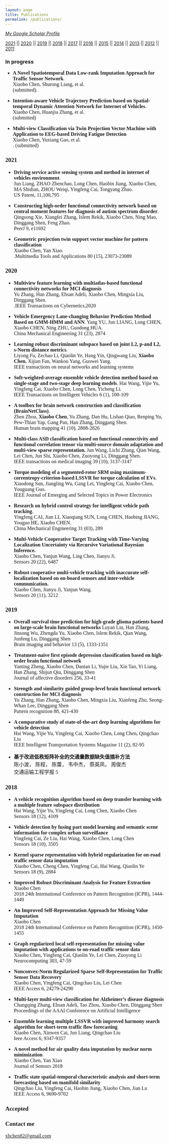 ```yaml
---
layout: page
title: Publications
permalink: /publications/
---
```

*[My Google Scholar Profile](https://scholar.google.com/citations?user=F2sBN_oAAAAJ&hl=en&oi=sra)*

[2021](#2021)  ||  [2020](#2020)  ||  [2019](#2019)  ||  [2018](#2018)  ||  [2017](#2017)  ||  [2016](#2016)  ||  [2015](#2015)  ||  [2014](#2014)  ||  [2013](#2013)  ||  [2012](#2012)  ||  [2011](#2011)   

### In progress
- **<font size=3 face="Times New Roman">A Novel Spatiotemporal Data Low-rank Imputation Approach for Traffic Sensor Network</font>**<font size=3 face="Times New Roman">.  
  <font size=3 face="Times New Roman">Xiaobo Chen, Shurong Liang, et al.</font>  
  <font size=3 face="Times New Roman">(submitted).</font>  

- **<font size=3 face="Times New Roman">Intention-aware Vehicle Trajectory Prediction based on Spatial-temporal Dynamic Attention Network for Internet of Vehicles</font>**.  
  <font size=3 face="Times New Roman">Xiaobo Chen, Huanjia Zhang, et al.</font>  
  <font size=3 face="Times New Roman"> (submitted)</font>  

- **<font size=3 face="Times New Roman">Multi-view Classification via Twin Projection Vector Machine with Application to EEG-based Driving Fatigue Detection</font>**  
  <font size=3 face="Times New Roman">Xiaobo Chen, Yuxiang Gao, et al.</font>  
  <font size=3 face="Times New Roman">. (submitted)</font>  


### 2021
- <font size=3 face="Times New Roman"><b>Driving service active sensing system and method in internet of vehicles environment</b>.</font>  
  <font size=3 face="Times New Roman">Jun Liang, ZHAO Zhenchao, Long Chen, Haobin Jiang, Xiaobo Chen, MA Shidian, ZHOU Weiqi, Yingfeng Cai, Tongyang Zhao.</font>  
  <font size=3 face="Times New Roman">US Patent, 11,100,795</font>  

- <font size=3 face="Times New Roman"><b>Constructing high-order functional connectivity network based on central moment features for diagnosis of autism spectrum disorder</b>.</font>    
  <font size=3 face="Times New Roman">Qingsong Xie, Xiangfei Zhang, Islem Rekik, Xiaobo Chen, Ning Mao, Dinggang Shen, Feng Zhao.</font>  
  <font size=3 face="Times New Roman">PeerJ 9, e11692</font>  

- **<font size=3 face="Times New Roman">Geometric projection twin support vector machine for pattern classification</font>**  
  <font size=3 face="Times New Roman">Xiaobo Chen, Yan Xiao.</font>  
  <font size=3 face="Times New Roman">.Multimedia Tools and Applications 80 (15), 23073-23089</font>  

### 2020
- **<font size=3 face="Times New Roman">Multiview feature learning with multiatlas-based functional connectivity networks for MCI diagnosis</font>**  
  <font size=3 face="Times New Roman">Yu Zhang, Han Zhang, Ehsan Adeli, Xiaobo Chen, Mingxia Liu, Dinggang Shen.</font>  
  <font size=3 face="Times New Roman">.IEEE Transactions on Cybernetics,2020</font>  

- **<font size=3 face="Times New Roman">Vehicle Emergency Lane-changing Behavior Prediction Method Based on GMM-HMM and ANN</font>**.
  <font size=3 face="Times New Roman">Yang YU, Jun LIANG, Long CHEN, Xiaobo CHEN, Ning ZHU, Guodong HUA.</font>  
  <font size=3 face="Times New Roman">China Mechanical Engineering 31 (23), 2874</font>  

- **<font size=3 face="Times New Roman">Learning robust discriminant subspace based on joint L2, p-and L2, s-Norm distance metrics</font>**.  
  <font size=3 face="Times New Roman">Liyong Fu, Zechao Li, Qiaolin Ye, Hang Yin, Qingwang Liu, **Xiaobo Chen**, Xijian Fan, Wankou Yang, Guowei Yang.</font>  
  <font size=3 face="Times New Roman">IEEE transactions on neural networks and learning systems</font>  

- **<font size=3 face="Times New Roman">Soft-weighted-average ensemble vehicle detection method based on single-stage and two-stage deep learning models</font>**.
  <font size=3 face="Times New Roman">Hai Wang, Yijie Yu, Yingfeng Cai, Xiaobo Chen, Long Chen, Yicheng Li.</font>  
  <font size=3 face="Times New Roman">IEEE Transactions on Intelligent Vehicles 6 (1), 100-109</font>  

- **<font size=3 face="Times New Roman">A toolbox for brain network construction and classification (BrainNetClass)</font>**.  
  <font size=3 face="Times New Roman">Zhen Zhou, **Xiaobo Chen**, Yu Zhang, Dan Hu, Lishan Qiao, Renping Yu, Pew‐Thian Yap, Gang Pan, Han Zhang, Dinggang Shen.</font>  
  <font size=3 face="Times New Roman">Human brain mapping 41 (10), 2808-2826</font>  

- **<font size=3 face="Times New Roman">Multi-class ASD classification based on functional connectivity and functional correlation tensor via multi-source domain adaptation and multi-view sparse representation.</font>**
  <font size=3 face="Times New Roman">Jun Wang, Lichi Zhang, Qian Wang, Lei Chen, Jun Shi, Xiaobo Chen, Zuoyong Li, Dinggang Shen.</font>  
  <font size=3 face="Times New Roman">IEEE transactions on medical imaging 39 (10), 3137-3147</font>  

- **<font size=3 face="Times New Roman">Torque modeling of a segmented-rotor SRM using maximum-correntropy-criterion-based LSSVR for torque calculation of EVs</font>**.  
  <font size=3 face="Times New Roman">Xiaodong Sun, Jiangling Wu, Gang Lei, Yingfeng Cai, Xiaobo Chen, Youguang Guo.</font>  
  <font size=3 face="Times New Roman">IEEE Journal of Emerging and Selected Topics in Power Electronics</font>  

- **<font size=3 face="Times New Roman">Research on hybrid control strategy for intelligent vehicle path tracking</font>**.  
  <font size=3 face="Times New Roman">Yingfeng CAI, Jian LI, Xiaoqiang SUN, Long CHEN, Haobing JIANG, Youguo HE, Xiaobo CHEN.</font>  
  <font size=3 face="Times New Roman">China Mechanical Engineering 31 (03), 289</font>  

- **<font size=3 face="Times New Roman">Multi-Vehicle Cooperative Target Tracking with Time-Varying Localization Uncertainty via Recursive Variational Bayesian Inference.</font>**  
  <font size=3 face="Times New Roman">Xiaobo Chen, Yanjun Wang, Ling Chen, Jianyu Ji.</font>  
  <font size=3 face="Times New Roman">Sensors 20 (22), 6487</font>  

- **<font size=3 face="Times New Roman">Robust cooperative multi-vehicle tracking with inaccurate self-localization based on on-board sensors and inter-vehicle communication.</font>**  
  <font size=3 face="Times New Roman">Xiaobo Chen, Jianyu Ji, Yanjun Wang.</font>  
  <font size=3 face="Times New Roman">Sensors 20 (11), 3212</font>  

### 2019
- **<font size=3 face="Times New Roman">Overall survival time prediction for high-grade glioma patients based on large-scale brain functional networks</font>**
  <font size=3 face="Times New Roman">Luyan Liu, Han Zhang, Jinsong Wu, Zhengda Yu, Xiaobo Chen, Islem Rekik, Qian Wang, Junfeng Lu, Dinggang Shen</font>  
  <font size=3 face='Times New Roman'>Brain imaging and behavior 13 (5), 1333-1351</font>  

- **<font size=3 face='Times New Roman'>Treatment-naive first episode depression classification based on high-order brain functional network</font>**  
  <font size=3 face='Times New Roman'>Yanting Zheng, Xiaobo Chen, Danian Li, Yujie Liu, Xin Tan, Yi Liang, Han Zhang, Shijun Qiu, Dinggang Shen</font>  
  <font size=3 face='Times New Roman'>Journal of affective disorders 256, 33-41</font>  

- **<font size=3 face='Times New Roman'>Strength and similarity guided group-level brain functional network construction for MCI diagnosis</font>**  
  <font size=3 face='Times New Roman'>Yu Zhang, Han Zhang, Xiaobo Chen, Mingxia Liu, Xiaofeng Zhu, Seong-Whan Lee, Dinggang Shen</font>  
  <font size=3 face='Times New Roman'>Pattern recognition 88, 421-430</font>  

- **<font size=3 face='Times New Roman'>A comparative study of state-of-the-art deep learning algorithms for vehicle detection</font>**  
  <font size=3 face='Times New Roman'>Hai Wang, Yijie Yu, Yingfeng Cai, Xiaobo Chen, Long Chen, Qingchao Liu</font>  
  <font size=3 face='Times New Roman'>IEEE Intelligent Transportation Systems Magazine 11 (2), 82-95</font>  
  
- **<font size=3 face='Times New Roman'>基于改进低秩矩阵补全的交通量数据缺失值插补方法</font>**  
  <font size=3 face='Times New Roman'>陈小波， 陈程， 陈蕾， 韦中杰， 蔡英凤， 周俊杰</font>  
  <font size=3 face='Times New Roman'>交通运输工程学报 5</font>  
  
  
### 2018
- **<font size=3 face='Times New Roman'>A vehicle recognition algorithm based on deep transfer learning with a multiple feature subspace distribution</font>**  
  <font size=3 face='Times New Roman'>Hai Wang, Yijie Yu, Yingfeng Cai, Long Chen, Xiaobo Chen</font>  
  <font size=3 face='Times New Roman'>Sensors 18 (12), 4109</font>  

- **<font size=3 face='Times New Roman'>Vehicle detection by fusing part model learning and semantic scene information for complex urban surveillance</font>**  
  <font size=3 face='Times New Roman'>Yingfeng Cai, Ze Liu, Hai Wang, Xiaobo Chen, Long Chen</font>  
  <font size=3 face='Times New Roman'>Sensors 18 (10), 3505</font>  

- **<font size=3 face='Times New Roman'>Kernel sparse representation with hybrid regularization for on-road traffic sensor data imputation</font>**  
  <font size=3 face='Times New Roman'>Xiaobo Chen, Cheng Chen, Yingfeng Cai, Hai Wang, Qiaolin Ye</font>  
  <font size=3 face='Times New Roman'>Sensors 18 (9), 2884</font>  

- **<font size=3 face='Times New Roman'>Improved Robust Discriminant Analysis for Feature Extraction</font>**  
  <font size=3 face='Times New Roman'>Xiaobo Chen</font>  
  <font size=3 face='Times New Roman'>2018 24th International Conference on Pattern Recognition (ICPR), 1444-1449</font>  

- **<font size=3 face='Times New Roman'>An Improved Self-Representation Approach for Missing Value Imputation</font>**  
  <font size=3 face='Times New Roman'>Xiaobo Chen</font>  
  <font size=3 face='Times New Roman'>2018 24th International Conference on Pattern Recognition (ICPR), 1450-1455</font>  

- **<font size=3 face='Times New Roman'>Graph regularized local self-representation for missing value imputation with applications to on-road traffic sensor data</font>**  
  <font size=3 face='Times New Roman'>Xiaobo Chen, Yingfeng Cai, Qiaolin Ye, Lei Chen, Zuoyong Li</font>  
  <font size=3 face='Times New Roman'>Neurocomputing 303, 47-59</font>  
  
- **<font size=3 face='Times New Roman'>Nonconvex-Norm Regularized Sparse Self-Representation for Traffic Sensor Data Recovery</font>**  
  <font size=3 face='Times New Roman'>Xiaobo Chen, Yingfeng Cai, Qingchao Liu, Lei Chen</font>  
  <font size=3 face='Times New Roman'>IEEE Access 6, 24279-24290</font>  

- **<font size=3 face='Times New Roman'>Multi-layer multi-view classification for Alzheimer’s disease diagnosis</font>**  
  <font size=3 face='Times New Roman'>Changqing Zhang, Ehsan Adeli, Tao Zhou, Xiaobo Chen, Dinggang Shen</font>  
  <font size=3 face='Times New Roman'>Proceedings of the AAAI Conference on Artificial Intelligence</font>  
  
- **<font size=3 face='Times New Roman'>Ensemble learning multiple LSSVR with improved harmony search algorithm for short-term traffic flow forecasting</font>**  
  <font size=3 face='Times New Roman'>Xiaobo Chen, Xinwen Cai, Jun Liang, Qingchao Liu</font>  
  <font size=3 face='Times New Roman'>Ieee Access 6, 9347-9357</font>  

- **<font size=3 face='Times New Roman'>A novel method for air quality data imputation by nuclear norm minimization</font>**  
  <font size=3 face='Times New Roman'>Xiaobo Chen, Yan Xiao</font>  
  <font size=3 face='Times New Roman'>Journal of Sensors 2018</font>  

- **<font size=3 face='Times New Roman'>Traffic state spatial-temporal characteristic analysis and short-term forecasting based on manifold similarity</font>**  
  <font size=3 face='Times New Roman'>Qingchao Liu, Yingfeng Cai, Haobin Jiang, Xiaobo Chen, Jian Lu</font>  
  <font size=3 face='Times New Roman'>IEEE Access 6, 9690-9702</font>
  
  

  
  

  
  

  

  
  


  
  

  
  


  
  


  
  

  
  


  

  
  

  
  




### Accepted


### Contact me

[xbchen82@gmail.com](mailto:xbchen82@gmail.com)